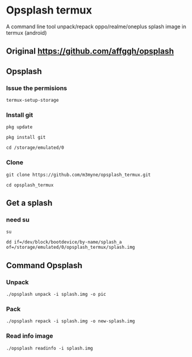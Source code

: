# Opsplash termux
A command line tool unpack/repack oppo/realme/oneplus splash image in termux (android)
## Original https://github.com/affggh/opsplash
## Opsplash
### Issue the permisions
```
termux-setup-storage
``` 
### Install git 
```
pkg update
```
```
pkg install git
```
```
cd /storage/emulated/0
```
### Clone
```
git clone https://github.com/m3myne/opsplash_termux.git
```
```./opsplash unpack -i splash.img -o pic
cd opsplash_termux
```
## Get a splash
### need su
```
su
```
```
dd if=/dev/block/bootdevice/by-name/splash_a of=/storage/emulated/0/opsplash_termux/splash.img
```
## Command Opsplash
### Unpack
```
./opsplash unpack -i splash.img -o pic
```
### Pack
```
./opsplash repack -i splash.img -o new-splash.img
```
### Read info image
```
./opsplash readinfo -i splash.img
```

